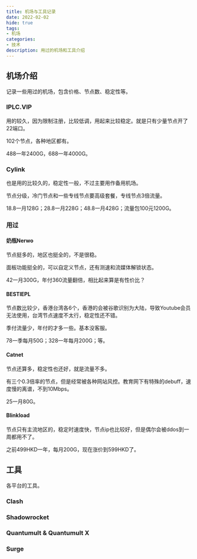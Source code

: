 ```yaml
---
title: 机场与工具记录
date: 2022-02-02
hide: true
tags:
- 机场
categories:
- 技术
description: 用过的机场和工具介绍
---
```




## 机场介绍

记录一些用过的机场，包含价格、节点数、稳定性等。

### IPLC.VIP

用的较久，因为限制注册，比较低调，用起来比较稳定。就是只有少量节点开了22端口。

102个节点，各种地区都有。

488一年2400G，688一年4000G。

### Cylink

也是用的比较久的，稳定性一般，不过主要用作备用机场。

节点分级，冷门节点和一些专线节点要高级套餐，专线节点3倍流量。

18.8一月128G；28.8一月228G；48.8一月428G；流量包100元1200G。

### 用过

#### 奶瓶Nerwo

节点挺多的，地区也挺全的，不是很稳。

面板功能挺全的，可以自定义节点，还有测速和流媒体解锁状态。

42一月300G，年付360流量翻倍，相比起来算是有性价比？

#### BESTIEPL

节点数比较少，香港台湾各6个，香港的会被谷歌识别为大陆，导致Youtube会员无法使用，台湾节点速度不太行，稳定性还不错。

季付流量少，年付的才多一些。基本没客服。

78一季每月50G；328一年每月200G；等。

#### Catnet

节点还算多，稳定性也还好，就是流量不多。

有三个0.3倍率的节点，但是经常被各种网站风控。教育网下有特殊的debuff，速度慢的离谱，不到10Mbps。

25一月80G。

#### Blinkload

节点只有主流地区的，稳定时速度快，节点ip也比较好，但是偶尔会被ddos到一周都用不了。

之前499HKD一年，每月200G，现在涨价到599HKD了。

## 工具

各平台的工具。

### Clash



### Shadowrocket



### Quantumult & Quantumult X



### Surge

